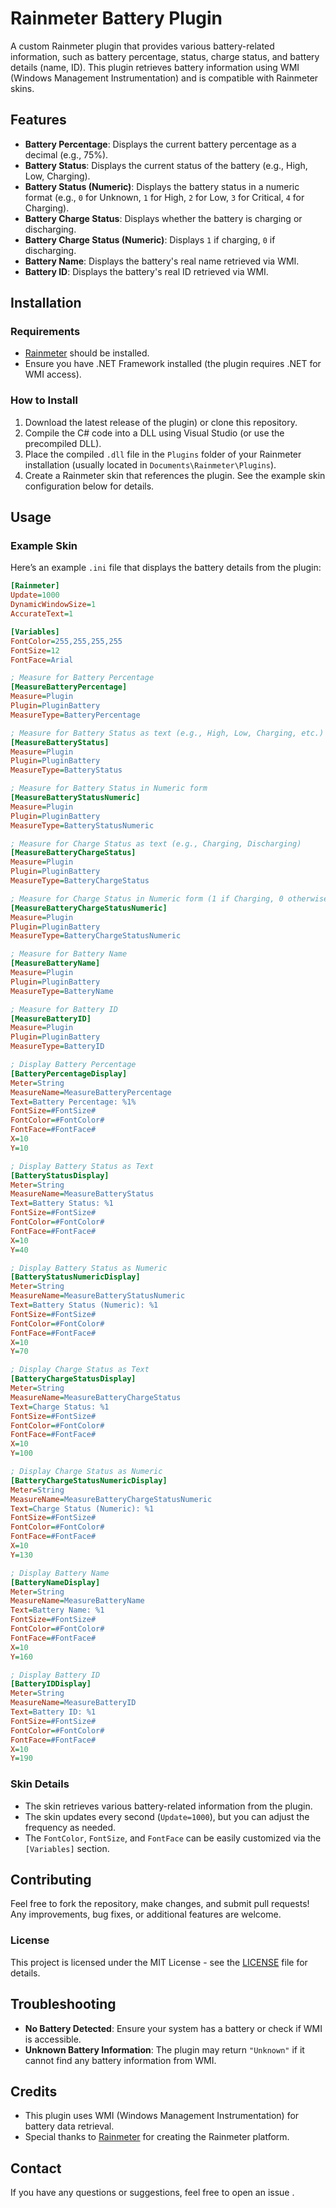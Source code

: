 
# Rainmeter Battery Plugin

A custom Rainmeter plugin that provides various battery-related information, such as battery percentage, status, charge status, and battery details (name, ID). This plugin retrieves battery information using WMI (Windows Management Instrumentation) and is compatible with Rainmeter skins.

## Features

- **Battery Percentage**: Displays the current battery percentage as a decimal (e.g., 75%).
- **Battery Status**: Displays the current status of the battery (e.g., High, Low, Charging).
- **Battery Status (Numeric)**: Displays the battery status in a numeric format (e.g., `0` for Unknown, `1` for High, `2` for Low, `3` for Critical, `4` for Charging).
- **Battery Charge Status**: Displays whether the battery is charging or discharging.
- **Battery Charge Status (Numeric)**: Displays `1` if charging, `0` if discharging.
- **Battery Name**: Displays the battery's real name retrieved via WMI.
- **Battery ID**: Displays the battery's real ID retrieved via WMI.

## Installation

### Requirements
- [Rainmeter](https://www.rainmeter.net/) should be installed.
- Ensure you have .NET Framework installed (the plugin requires .NET for WMI access).

### How to Install
1. Download the latest release of the plugin) or clone this repository.
2. Compile the C# code into a DLL using Visual Studio (or use the precompiled DLL).
3. Place the compiled `.dll` file in the `Plugins` folder of your Rainmeter installation (usually located in `Documents\Rainmeter\Plugins`).
4. Create a Rainmeter skin that references the plugin. See the example skin configuration below for details.

## Usage

### Example Skin

Here’s an example `.ini` file that displays the battery details from the plugin:

```ini
[Rainmeter]
Update=1000
DynamicWindowSize=1
AccurateText=1

[Variables]
FontColor=255,255,255,255
FontSize=12
FontFace=Arial

; Measure for Battery Percentage
[MeasureBatteryPercentage]
Measure=Plugin
Plugin=PluginBattery
MeasureType=BatteryPercentage

; Measure for Battery Status as text (e.g., High, Low, Charging, etc.)
[MeasureBatteryStatus]
Measure=Plugin
Plugin=PluginBattery
MeasureType=BatteryStatus

; Measure for Battery Status in Numeric form
[MeasureBatteryStatusNumeric]
Measure=Plugin
Plugin=PluginBattery
MeasureType=BatteryStatusNumeric

; Measure for Charge Status as text (e.g., Charging, Discharging)
[MeasureBatteryChargeStatus]
Measure=Plugin
Plugin=PluginBattery
MeasureType=BatteryChargeStatus

; Measure for Charge Status in Numeric form (1 if Charging, 0 otherwise)
[MeasureBatteryChargeStatusNumeric]
Measure=Plugin
Plugin=PluginBattery
MeasureType=BatteryChargeStatusNumeric

; Measure for Battery Name
[MeasureBatteryName]
Measure=Plugin
Plugin=PluginBattery
MeasureType=BatteryName

; Measure for Battery ID
[MeasureBatteryID]
Measure=Plugin
Plugin=PluginBattery
MeasureType=BatteryID

; Display Battery Percentage
[BatteryPercentageDisplay]
Meter=String
MeasureName=MeasureBatteryPercentage
Text=Battery Percentage: %1%
FontSize=#FontSize#
FontColor=#FontColor#
FontFace=#FontFace#
X=10
Y=10

; Display Battery Status as Text
[BatteryStatusDisplay]
Meter=String
MeasureName=MeasureBatteryStatus
Text=Battery Status: %1
FontSize=#FontSize#
FontColor=#FontColor#
FontFace=#FontFace#
X=10
Y=40

; Display Battery Status as Numeric
[BatteryStatusNumericDisplay]
Meter=String
MeasureName=MeasureBatteryStatusNumeric
Text=Battery Status (Numeric): %1
FontSize=#FontSize#
FontColor=#FontColor#
FontFace=#FontFace#
X=10
Y=70

; Display Charge Status as Text
[BatteryChargeStatusDisplay]
Meter=String
MeasureName=MeasureBatteryChargeStatus
Text=Charge Status: %1
FontSize=#FontSize#
FontColor=#FontColor#
FontFace=#FontFace#
X=10
Y=100

; Display Charge Status as Numeric
[BatteryChargeStatusNumericDisplay]
Meter=String
MeasureName=MeasureBatteryChargeStatusNumeric
Text=Charge Status (Numeric): %1
FontSize=#FontSize#
FontColor=#FontColor#
FontFace=#FontFace#
X=10
Y=130

; Display Battery Name
[BatteryNameDisplay]
Meter=String
MeasureName=MeasureBatteryName
Text=Battery Name: %1
FontSize=#FontSize#
FontColor=#FontColor#
FontFace=#FontFace#
X=10
Y=160

; Display Battery ID
[BatteryIDDisplay]
Meter=String
MeasureName=MeasureBatteryID
Text=Battery ID: %1
FontSize=#FontSize#
FontColor=#FontColor#
FontFace=#FontFace#
X=10
Y=190
```

### Skin Details
- The skin retrieves various battery-related information from the plugin.
- The skin updates every second (`Update=1000`), but you can adjust the frequency as needed.
- The `FontColor`, `FontSize`, and `FontFace` can be easily customized via the `[Variables]` section.

## Contributing

Feel free to fork the repository, make changes, and submit pull requests! Any improvements, bug fixes, or additional features are welcome.

### License
This project is licensed under the MIT License - see the [LICENSE](LICENSE) file for details.

## Troubleshooting

- **No Battery Detected**: Ensure your system has a battery or check if WMI is accessible.
- **Unknown Battery Information**: The plugin may return `"Unknown"` if it cannot find any battery information from WMI.

## Credits

- This plugin uses WMI (Windows Management Instrumentation) for battery data retrieval.
- Special thanks to [Rainmeter](https://www.rainmeter.net/) for creating the Rainmeter platform.

## Contact
If you have any questions or suggestions, feel free to open an issue .


